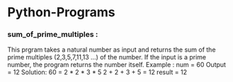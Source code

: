 # Python-Programs


### sum_of_prime_multiples :
This prgram takes a natural number as input and returns the sum of the prime multiples (2,3,5,7,11,13 ...) of the number.
If the input is a prime number, the program returns the number itself.
Example : num = 60
          Output = 12
          Solution:
             60 = 2 * 2 * 3 * 5
             2 + 2 + 3 + 5 = 12
             result = 12
